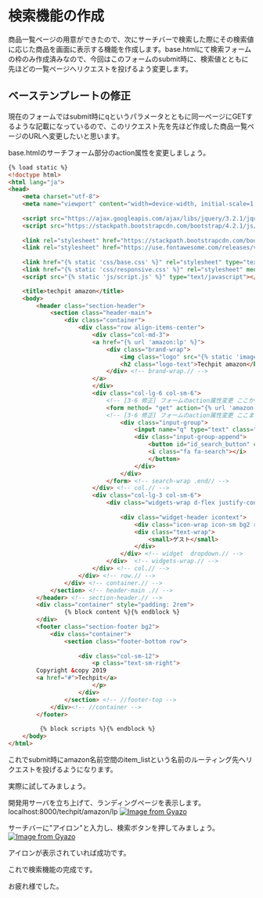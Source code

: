 # 検索機能の作成
商品一覧ページの用意ができたので、次にサーチバーで検索した際にその検索値に応じた商品を画面に表示する機能を作成します。base.htmlにて検索フォームの枠のみ作成済みなので、今回はこのフォームのsubmit時に、検索値とともに先ほどの一覧ページへリクエストを投げるよう変更します。
## ベーステンプレートの修正
現在のフォームではsubmit時にqというパラメータとともに同一ページにGETするような記載になっているので、このリクエスト先を先ほど作成した商品一覧ページのURLへ変更したいと思います。

base.htmlのサーチフォーム部分のaction属性を変更しましょう。
```html
{% load static %}
<!doctype html>
<html lang="ja">
<head>
    <meta charset="utf-8">
    <meta name="viewport" content="width=device-width, initial-scale=1, shrink-to-fit=no">
    
    <script src="https://ajax.googleapis.com/ajax/libs/jquery/3.2.1/jquery.min.js"></script>
    <script src="https://stackpath.bootstrapcdn.com/bootstrap/4.2.1/js/bootstrap.min.js"></script>
    
    <link rel="stylesheet" href="https://stackpath.bootstrapcdn.com/bootstrap/4.1.0/css/bootstrap.min.css">
    <link rel="stylesheet" href="https://use.fontawesome.com/releases/v5.5.0/css/all.css">
    
    <link href="{% static 'css/base.css' %}" rel="stylesheet" type="text/css"/>
    <link href="{% static 'css/responsive.css' %}" rel="stylesheet" media="only screen and (max-width: 1200px)" />
    <script src="{% static 'js/script.js' %}" type="text/javascript"></script>

    <title>techpit amazon</title>
    <body>
        <header class="section-header">
            <section class="header-main">
                <div class="container">
                    <div class="row align-items-center">
                        <div class="col-md-3">
                        <a href="{% url 'amazon:lp' %}">
                            <div class="brand-wrap">
                                <img class="logo" src="{% static 'images/logo-dark.png' %}">
                                <h2 class="logo-text">Techpit amazon</h2>
                            </div> <!-- brand-wrap.// -->
                        </a>
                        </div>
                        <div class="col-lg-6 col-sm-6">
                            <!-- [3-6 修正] フォームのaction属性変更 ここから -->
                            <form method= "get" action="{% url 'amazon:item_list' %}" class="search-wrap">
                            <!-- [3-6 修正] フォームのaction属性変更 ここまで -->
                                <div class="input-group">
                                    <input name="q" type="text" class="form-control" placeholder="Search">
                                    <div class="input-group-append">
                                        <button id="id_search_button" class="btn btn-warning" type="submit">
                                        <i class="fa fa-search"></i>
                                        </button>
                                    </div>
                                </div>
                            </form> <!-- search-wrap .end// -->
                        </div> <!-- col.// -->
                        <div class="col-lg-3 col-sm-6">
                            <div class="widgets-wrap d-flex justify-content-end">
                                
                                <div class="widget-header icontext">
                                    <div class="icon-wrap icon-sm bg2 round text-secondary"><i class="fa fa-user"></i></div>
                                    <div class="text-wrap">
                                        <small>ゲスト</small>
                                    </div>
                                </div> <!-- widget  dropdown.// -->
                            </div>	<!-- widgets-wrap.// -->	
                        </div> <!-- col.// -->
                    </div> <!-- row.// -->
                </div> <!-- container.// -->
            </section> <!-- header-main .// -->
        </header> <!-- section-header.// -->
        <div class="container" style="padding: 2rem">
                {% block content %}{% endblock %}
        </div>
        <footer class="section-footer bg2">
            <div class="container">
                <section class="footer-bottom row">
                    
                    <div class="col-sm-12">
                        <p class="text-sm-right">
        Copyright &copy 2019 
        <a href="#">Techpit</a>
                        </p>
                    </div>
                </section> <!-- //footer-top -->
            </div><!-- //container -->
        </footer>
        
         {% block scripts %}{% endblock %}
    </body>
</html>
```

これでsubmit時にamazon名前空間のitem_listという名前のルーティング先へリクエストを投げるようになります。

実際に試してみましょう。

開発用サーバを立ち上げて、ランディングページを表示します。
localhost:8000/techpit/amazon/lp
[![Image from Gyazo](https://i.gyazo.com/394da1223d085ad6e2e53e0cd1a1fa68.png)](https://gyazo.com/394da1223d085ad6e2e53e0cd1a1fa68)


サーチバーに"アイロン"と入力し、検索ボタンを押してみましょう。
[![Image from Gyazo](https://i.gyazo.com/8a22227fbacbaba94fb66e5325fc19b4.png)](https://gyazo.com/8a22227fbacbaba94fb66e5325fc19b4)

アイロンが表示されていれば成功です。

これで検索機能の完成です。

お疲れ様でした。

